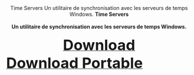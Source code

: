 <div align=center>
Time Servers
Un utilitaire de synchronisation avec les serveurs de temps Windows.
<b>Time Servers<br><br><b>
Un utilitaire de synchronisation avec les serveurs de temps Windows.<br></br>
  <a href="https://github.com/markovuser/Time-Servers/releases/download/1.0.1005.2025/Time.Servers.setup.exe" target="_blank" title="FileList"><b><span style="font-display:auto;font-size: 40px;">Download</span></b></a></div>
   <a href="https://github.com/markovuser/Time-Servers/releases/download/1.0.1005.2025/Time.Servers.zip" target="_blank" title="FileList"><b><span style="font-display:auto;font-size: 40px;">Download Portable</span></b></a></div>
